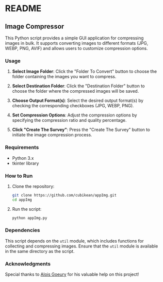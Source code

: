 # README

## Image Compressor

This Python script provides a simple GUI application for compressing images in bulk. It supports converting images to different formats (JPG, WEBP, PNG, AVIF) and allows users to customize compression options.

### Usage

1. **Select Image Folder**: Click the "Folder To Convert" button to choose the folder containing the images you want to compress.

2. **Select Destination Folder**: Click the "Destination Folder" button to choose the folder where the compressed images will be saved.

3. **Choose Output Format(s)**: Select the desired output format(s) by checking the corresponding checkboxes (JPG, WEBP, PNG).

4. **Set Compression Options**: Adjust the compression options by specifying the compression ratio and quality percentage.

5. **Click "Create The Survey"**: Press the "Create The Survey" button to initiate the image compression process.

### Requirements

- Python 3.x
- tkinter library

### How to Run

1. Clone the repository:

    ```bash
    git clone https://github.com/cubikean/appImg.git
    cd appImg
    ```

2. Run the script:

    ```bash
    python appImg.py
    ```

### Dependencies

This script depends on the `util` module, which includes functions for collecting and compressing images. Ensure that the `util` module is available in the same directory as the script.

### Acknowledgments

Special thanks to [Alois Goeury](https://github.com/AloisGoeury) for his valuable help on this project!



